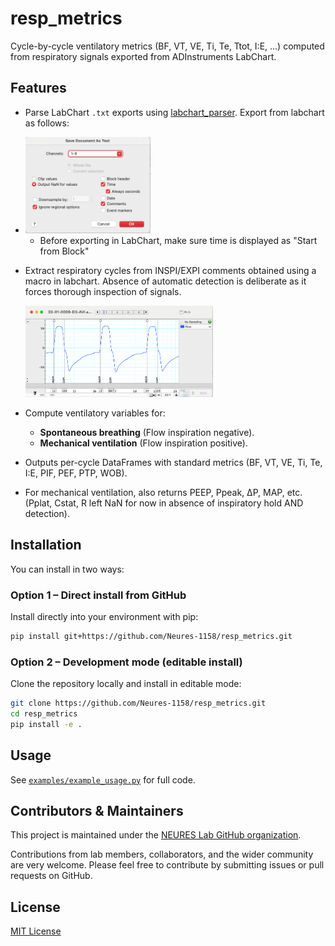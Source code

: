 # resp_metrics

Cycle-by-cycle ventilatory metrics (BF, VT, VE, Ti, Te, Ttot, I:E, ...) computed from respiratory signals exported from ADInstruments LabChart.

## Features

- Parse LabChart `.txt` exports using [labchart_parser](https://github.com/Neures-1158/labchart_txt_parser).  Export from labchart as follows:
- 
  <img src="img/lc_signal_export.png" width="200" alt="LabChart screenshot showing signal export dialog">

    - Before exporting in LabChart, make sure time is displayed as "Start from Block"

- Extract respiratory cycles from INSPI/EXPI comments obtained using a macro in labchart. Absence of automatic detection is deliberate as it forces thorough inspection of signals.

  <img src="img/lc_inspi-expi_comments.png" width="300" alt="Example of LabChart screenshot showing respiratory cycles detection with INSPI/EXPI comments">

- Compute ventilatory variables for:
  - **Spontaneous breathing** (Flow inspiration negative).
  - **Mechanical ventilation** (Flow inspiration positive).
- Outputs per-cycle DataFrames with standard metrics (BF, VT, VE, Ti, Te, I:E, PIF, PEF, PTP, WOB).
- For mechanical ventilation, also returns PEEP, Ppeak, ΔP, MAP, etc. (Pplat, Cstat, R left NaN for now in absence of inspiratory hold AND detection). 

## Installation

You can install in two ways:

### Option 1 – Direct install from GitHub
Install directly into your environment with pip:

```bash
pip install git+https://github.com/Neures-1158/resp_metrics.git
```

### Option 2 – Development mode (editable install)
Clone the repository locally and install in editable mode:

```bash
git clone https://github.com/Neures-1158/resp_metrics.git
cd resp_metrics
pip install -e .
```

## Usage

See [`examples/example_usage.py`](examples/example_usage.py) for full code.

## Contributors & Maintainers

This project is maintained under the [NEURES Lab GitHub organization](https://github.com/Neures-1158).  

Contributions from lab members, collaborators, and the wider community are very welcome. Please feel free to contribute by submitting issues or pull requests on GitHub.

## License

[MIT License](LICENSE)
